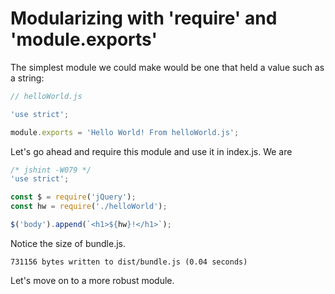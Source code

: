 # Modularizing with 'require' and 'module.exports'

The simplest module we could make would be one that held a value such as a string:
```javascript
// helloWorld.js

'use strict';

module.exports = 'Hello World! From helloWorld.js';
```
Let's go ahead and require this module and use it in index.js. We are
```javascript
/* jshint -W079 */
'use strict';

const $ = require('jQuery');
const hw = require('./helloWorld');

$('body').append(`<h1>${hw}!</h1>`);
```
Notice the size of bundle.js.
```
731156 bytes written to dist/bundle.js (0.04 seconds)
```
Let's move on to a more robust module.
